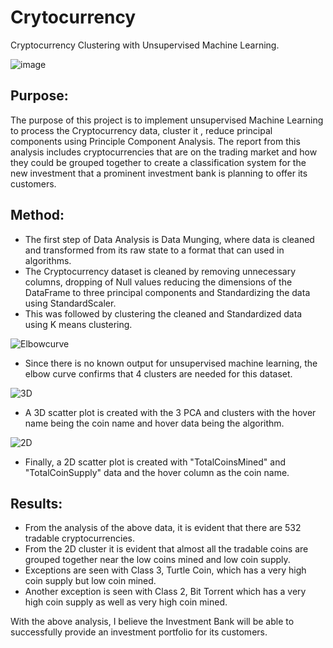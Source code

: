 # Crytocurrency

Cryptocurrency Clustering with Unsupervised Machine Learning.

![image](https://img.freepik.com/free-vector/golden-bitcoin-blockchain-technology-3d-concept-suitable-future-technology-banner-cover_384372-81.jpg?size=626&ext=jpg)

## Purpose: 

 The purpose of this project is to implement unsupervised Machine Learning to process the Cryptocurrency data, cluster it , reduce principal components using Principle Component Analysis. The report from this analysis includes cryptocurrencies that are on the trading market and how they could be grouped together to create a classification system for the new investment that a prominent investment bank is planning to offer its customers.

## Method:

* The first step of Data Analysis is Data Munging, where data is cleaned and transformed from its raw state to a format that can used in algorithms.
* The Cryptocurrency dataset is cleaned by removing unnecessary columns, dropping of Null values reducing the dimensions of the DataFrame to three principal components and Standardizing the data using StandardScaler.
* This was followed by clustering the cleaned and Standardized data using K means clustering.

![Elbowcurve]()

* Since there is no known output for unsupervised machine learning, the elbow curve confirms that 4 clusters are needed for this dataset.

![3D]()

* A 3D scatter plot is created with the 3 PCA and clusters with the hover name being the coin name and hover data being the algorithm.

![2D]()

* Finally, a 2D scatter plot is created with "TotalCoinsMined"  and "TotalCoinSupply" data and the hover column as the coin name.
 
 ## Results:
 
 * From the analysis of the above data, it is evident that there are 532 tradable cryptocurrencies.
 * From the 2D cluster it is evident that almost all the tradable coins are grouped together near the low coins mined and low coin supply.
 * Exceptions are seen with Class 3, Turtle Coin, which has a very high coin supply but low coin mined.
 * Another exception is seen with Class 2, Bit Torrent which has a very high coin supply as well as very high coin mined.
 
 With the above analysis, I believe the Investment Bank will be able to successfully provide an investment portfolio for its customers.
 
 